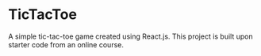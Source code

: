 # TicTacToe
A simple tic-tac-toe game created using React.js. This project is built upon starter code from an online course.
